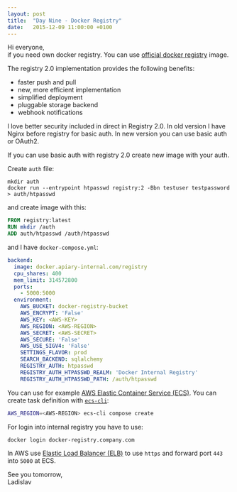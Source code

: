 ```yaml
---
layout: post
title:  "Day Nine - Docker Registry"
date:   2015-12-09 11:00:00 +0100
---
```


Hi everyone,<br>
if you need own docker registry. You can use [official docker registry](https://github.com/docker/distribution) image.

The registry 2.0 implementation provides the following benefits:

- faster push and pull
- new, more efficient implementation
- simplified deployment
- pluggable storage backend
- webhook notifications

I love better security included in direct in Registry 2.0. In old version I have Nginx before registry for basic auth. In new version you can use basic auth or OAuth2.

If you can use basic auth with registry 2.0 create new image with your auth.

Create `auth` file:

```
mkdir auth
docker run --entrypoint htpasswd registry:2 -Bbn testuser testpassword > auth/htpasswd
```

and create image with this:

```dockerfile
FROM registry:latest
RUN mkdir /auth
ADD auth/htpasswd /auth/htpasswd
```

and I have `docker-compose.yml`:

```yaml
backend:
  image: docker.apiary-internal.com/registry
  cpu_shares: 400
  mem_limit: 314572800
  ports:
    - 5000:5000
  environment:
    AWS_BUCKET: docker-registry-bucket
    AWS_ENCRYPT: 'False'
    AWS_KEY: <AWS-KEY>
    AWS_REGION: <AWS-REGION>
    AWS_SECRET: <AWS-SECRET>
    AWS_SECURE: 'False'
    AWS_USE_SIGV4: 'False'
    SETTINGS_FLAVOR: prod
    SEARCH_BACKEND: sqlalchemy
    REGISTRY_AUTH: htpasswd
    REGISTRY_AUTH_HTPASSWD_REALM: 'Docker Internal Registry'
    REGISTRY_AUTH_HTPASSWD_PATH: /auth/htpasswd
```

You can use for example [AWS Elastic Container Service (ECS)](https://aws.amazon.com/ecs/). You can create task definition with [`ecs-cli`](http://docs.aws.amazon.com/AmazonECS/latest/developerguide/ECS_CLI.html):

```sh
AWS_REGION=<AWS-REGION> ecs-cli compose create
```

For login into internal registry you have to use:

```sh
docker login docker-registry.company.com
```

In AWS use [Elastic Load Balancer (ELB)](https://aws.amazon.com/elasticloadbalancing/) to use `https` and forward port `443` into `5000` at ECS.

See you tomorrow,<br>
Ladislav
